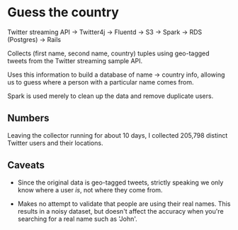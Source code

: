 # Guess the country

Twitter streaming API -> Twitter4j -> Fluentd -> S3 -> Spark -> RDS (Postgres) -> Rails

Collects (first name, second name, country) tuples using geo-tagged tweets from the Twitter streaming sample API.

Uses this information to build a database of name -> country info, allowing us to guess where a person with a particular name comes from.

Spark is used merely to clean up the data and remove duplicate users.

## Numbers

Leaving the collector running for about 10 days, I collected 205,798 distinct Twitter users and their locations.

## Caveats

* Since the original data is geo-tagged tweets, strictly speaking we only know where a user _is_, not where they come from.

* Makes no attempt to validate that people are using their real names. This results in a noisy dataset, but doesn't affect the accuracy when you're searching for a real name such as 'John'.


